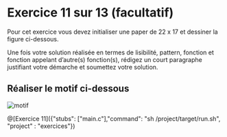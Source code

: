 # Exercice 11 sur 13 (facultatif)

Pour cet exercice vous devez initialiser une paper de 22 x 17 et dessiner la figure ci-dessous.

Une fois votre solution réalisée en termes de lisibilité, pattern, fonction et fonction appelant d’autre(s) fonction(s), rédigez un court paragraphe justifiant votre démarche et soumettez votre solution.

## Réaliser le motif ci-dessous

![motif](img/ex11.JPG)

@[Exercice 11]({"stubs": ["main.c"],"command": "sh /project/target/run.sh", "project" : "exercices"})
